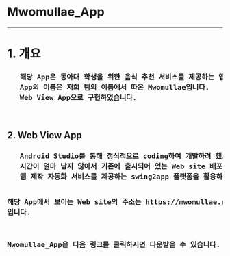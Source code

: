 <h1>Mwomullae_App</h1>  
<hr>
<h1>1. 개요</h1>
<h3><pre>
   해당 App은 동아대 학생을 위한 음식 추천 서비스를 제공하는 앱입니다.
   App의 이름은 저희 팀의 이름에서 따온 Mwomullae입니다.
   Web View App으로 구현하였습니다.
  
</pre></h3>

<h2>2. Web View App</h2>
<h3><pre>
   Android Studio를 통해 정식적으로 coding하여 개발하려 했으나, 프로젝트 평가 종료일까지
   시간이 얼마 남지 않아서 기존에 출시되어 있는 Web site 배포 service를 제공하는 플랫폼인 netlify와
   앱 제작 자동화 서비스를 제공하는 swing2app 플랫폼을 활용하여 App을 제작했습니다.
  
   해당 App에서 보이는 Web site의 주소는
   https://mwomullae.netlify.app
   입니다. 

   Mwomullae_App은 다음 링크를 클릭하시면 다운받을 수 있습니다.
</pre></h3>


